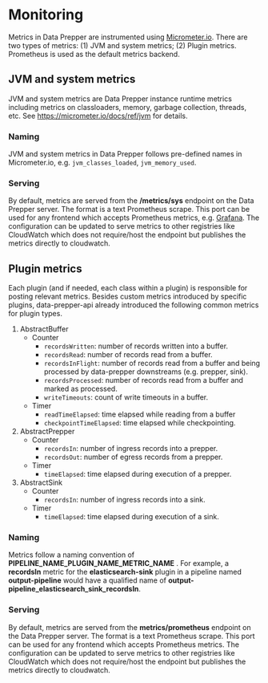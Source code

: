 # Monitoring
Metrics in Data Prepper are instrumented using [Micrometer.io](https://micrometer.io/). There are two types of metrics: 
(1) JVM and system metrics; (2) Plugin metrics. Prometheus is used as the default metrics backend.

## JVM and system metrics

JVM and system metrics are Data Prepper instance runtime metrics including metrics on classloaders, memory, 
garbage collection, threads, etc. See https://micrometer.io/docs/ref/jvm for details.

### Naming

JVM and system metrics in Data Prepper follows pre-defined names in Micrometer.io, e.g. `jvm_classes_loaded`, `jvm_memory_used`.

### Serving

By default, metrics are served from the **/metrics/sys** endpoint on the Data Prepper server. The format
is a text Prometheus scrape. This port can be used for any frontend which accepts Prometheus metrics, e.g. 
[Grafana](https://prometheus.io/docs/visualization/grafana/). The configuration can be updated to serve metrics to other 
registries like CloudWatch which does not require/host the endpoint but publishes the metrics directly to cloudwatch.

## Plugin metrics

Each plugin (and if needed, each class within a plugin) is responsible for posting relevant 
metrics. Besides custom metrics introduced by specific plugins, data-prepper-api already introduced the following common metrics for
plugin types.

1. AbstractBuffer
    - Counter
        - `recordsWritten`: number of records written into a buffer.
        - `recordsRead`: number of records read from a buffer.
        - `recordsInFlight`: number of records read from a buffer and being processed by data-prepper downstreams (e.g. prepper, sink).
        - `recordsProcessed`: number of records read from a buffer and marked as processed.
        - `writeTimeouts`: count of write timeouts in a buffer.
    - Timer
        - `readTimeElapsed`: time elapsed while reading from a buffer
        - `checkpointTimeElapsed`: time elapsed while checkpointing.
2. AbstractPrepper
    - Counter
        - `recordsIn`: number of ingress records into a prepper.
        - `recordsOut`: number of egress records from a prepper.
    - Timer
        - `timeElapsed`: time elapsed during execution of a prepper.
3. AbstractSink
    - Counter
        - `recordsIn`: number of ingress records into a sink.
    - Timer
        - `timeElapsed`: time elapsed during execution of a sink. 

### Naming
Metrics follow a naming convention of **PIPELINE_NAME_PLUGIN_NAME_METRIC_NAME** . For example, a 
**recordsIn** metric for the **elasticsearch-sink** plugin in a pipeline named **output-pipeline**
would have a qualified name of **output-pipeline_elasticsearch_sink_recordsIn**.

### Serving
By default, metrics are served from the **metrics/prometheus** endpoint on the Data Prepper server. The format
is a text Prometheus scrape. This port can be used for any frontend which accepts Prometheus metrics. The configuration 
can be updated to serve metrics to other registries like CloudWatch which does not require/host the endpoint but 
publishes the metrics directly to cloudwatch.